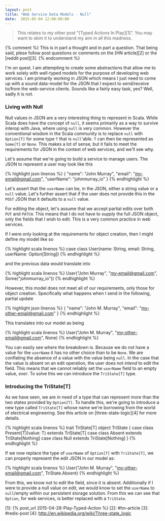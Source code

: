 ```yaml
---
layout: post
title: "Web Service Data Models - Null"
date:  2015-05-04 12:00:00:00
---
```


> This relates to my other post "[Typed Actions In Play][1]". You may want to
> skim it to understand my aim in all this madness.

{% comment %}
This is in part a thought and in part a question. That being said, plese follow
post questions or comments on the [HN article][2] or the [reddit post][3].
{% endcomment %}

I'm on quest. I am attempting to create some abstractions that allow me to work
solely with well-typed models for the purpose of developing web services. I am primarily
working in JSON which means I just need to come up with a sound data-model for the
JSON that I expect to send/receive to/from the web-service clients. Sounds like a
fairly easy task, yes? Well, sadly it is not.

### Living with Null

Null values in JSON are a very interesting thing to represent in Scala. While Scala
does have the concept of `null`, it seems primarily as a way to survive interop with
Java, where using `null` is very common. However the conventional wisdom in the Scala
community is to replace `null` with `Option[T]` for some type `T` that is `null`'able.
`T` can then be represented as `Some[T]` or `None`. This makes a lot of sense, but it
fails to meet the requirements for JSON in the context of web services, and we'll see
why.

Let's assume that we're going to build a service to manage users. The JSON to represent
a user may look like this

{% highlight json linenos %}
{
  "name": "John Murray",
  "email": "my-email@gmail.com",
  "userName": "johnmurray_io"
}
{% endhighlight %}

Let's assert that the `userName` can be, in the JSON, either a string value or a `null`
value. Let's further assert that if the user does not provide this in the `POST` JSON
that it defaults to a `null` value.

For editing the object, let's assume that we accept partial edits over both `PUT` and
`PATCH`. This means that I do not have to supply the full JSON object, only the fields
that I wish to edit. This is a very common practice in web services.

If I were only looking at the requirements for object creation, then I might define my
model like so

{% highlight scala linenos %}
case class User(name: String, email: String, userName: Option[String])
{% endhighlight %}

and the previous data would translate into

{% highlight scala linenos %}
User("John Murray", "my-email@gmail.com", Some("johnmurray_io"))
{% endhighlight %}

However, this model does not meet all of our requirements, only those for object creation.
Specifically what happens when I send in the following, partial update

{% highlight json linenos %}
{
  "name": "John M. Murray",
  "email": "my-other-email@gmail.com"
}
{% endhighlight %}

This translates into our model as being

{% highlight scala linenos %}
User("John M. Murray", "my-other-email@gmail.com", None)
{% endhighlight %}

You can easily see where the breakdown is. Because we do not have a value for the `userName`
it has no other choice than to be `None`. We are conflating the absence of a value with
the value being `null`. In the case that the value is absent on an edit operation, the user
does not _intend_ to edit the field. This means that we cannot reliably set the `userName`
field to an empty value, _ever_. To solve this we can introduce the `TriState[T]` type.

### Introducing the TriState[T]

As we have seen, we are in need of a type that can represent more than the two states
provided by `Option[T]`. To handle this, we're going to introduce a new type called
`TriState[T]` whose name we're borrowing from the world of electrical engineering. See
this article on [three-state-logic][4] for more details.

{% highlight scala linenos %}
trait TriState[T]
object TriState {
  case class Present[T](value: T) extends TriState[T]
  case class Absent extends TriState[Nothing]
  case class Null extends TriState[Nothing]
}
{% endhighlight %}

If we now replace the type of `userName` of `Option[T]` with `TriState[T]`, we can properly
represent the edit JSON in our model as:

{% highlight scala linenos %}
User("John M. Murray", "my-other-email@gmail.com", TriState.Absent)
{% endhighlight %}

From this, we know not to edit the field, since it is absent. Additionally if I were to
provide a null value on edit, we would know to set the `userName` to  `null`/empty within
our persistent storage solution. From this we can see that `Option`, for web services, is
better replaced with a `TriState`.





  [1]: {% post_url 2015-04-28-Play-Typed-Action %}
  [2]: #hn-article
  [3]: #redis-post
  [4]: http://en.wikipedia.org/wiki/Three-state_logic
